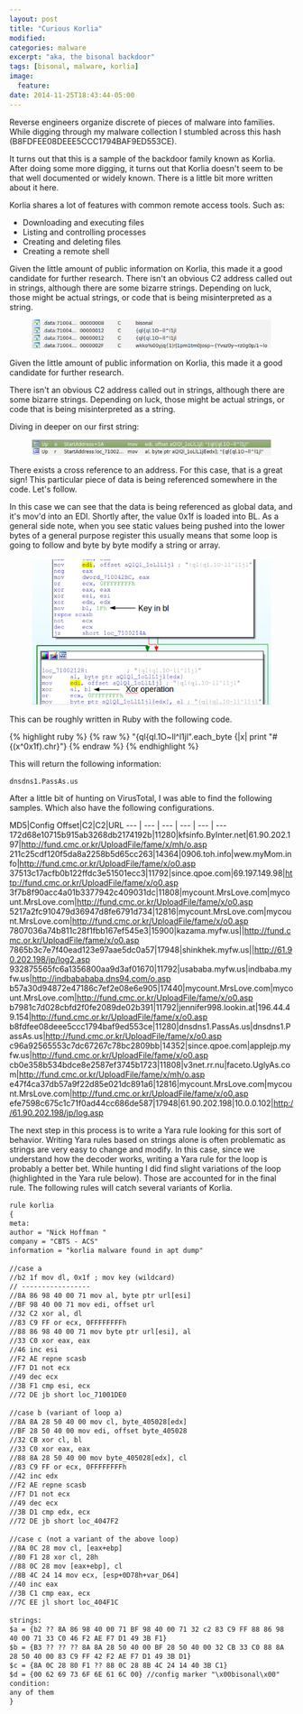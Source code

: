 ```yaml
---
layout: post
title: "Curious Korlia"
modified:
categories: malware
excerpt: "aka, the bisonal backdoor"
tags: [bisonal, malware, korlia]
image: 
  feature:  
date: 2014-11-25T18:43:44-05:00
---
```


Reverse engineers organize discrete of pieces of malware into families. While digging through my malware collection I stumbled across this hash (B8FDFEE08DEEE5CCC1794BAF9ED553CE). 

It turns out that this is a sample of the backdoor family known as Korlia. After doing some more digging, it turns out that Korlia doesn't seem to be that well documented or widely known. There is a little bit more written about it here.

Korlia shares a lot of features with common remote access tools. Such as:

* Downloading and executing files
* Listing and controlling processes
* Creating and deleting files
* Creating a remote shell

Given the little amount of public information on Korlia, this made it a good candidate for further research.
There isn't an obvious C2 address called out in strings, although there are some bizarre strings. Depending on luck, those might be actual strings, or code that is being misinterpreted as a string.
<figure>
<img src="/images/korlia_strings.png">
</figure>
Given the little amount of public information on Korlia, this made it a good candidate for further research.

There isn't an obvious C2 address called out in strings, although there are some bizarre strings. Depending on luck, those might be actual strings, or code that is being misinterpreted as a string.
 
Diving in deeper on our first string:
<figure>
<img src="/images/korlia_xref.png">
</figure>
There exists a cross reference to an address. For this case, that is a great sign! This particular piece of data is being referenced somewhere in the code. Let's follow.
 
In this case we can see that the data is being referenced as global data, and it's mov'd into an EDI. Shortly after, the value 0x1f is loaded into BL. As a general side note, when you see static values being pushed into the lower bytes of a general purpose register this usually means that some loop is going to follow and byte by byte modify a string or array.
<figure>
<img src="/images/korlia_disasm.png">
</figure>

This can be roughly written in Ruby with the following code.

{% highlight ruby %}
{% raw %}
"{ql{ql.1O~ll^l1jl".each_byte {|x| print "#{(x^0x1f).chr}"}
{% endraw %}
{% endhighlight %}

This will return the following information:

~~~
dnsdns1.PassAs.us
~~~
After a little bit of hunting on VirusTotal, I was able to find the following samples. Which also have the following configurations.

MD5|Config Offset|C2|C2|URL
--- | --- | --- | --- | --- | ---
172d68e10715b915ab3268db2174192b|11280|kfsinfo.ByInter.net|61.90.202.197|http://fund.cmc.or.kr/UploadFile/fame/x/mh/o.asp
211c25cdf120f5da8a2258b5d65cc263|14364|0906.toh.info|wew.myMom.info|http://fund.cmc.or.kr/UploadFile/fame/x/o0.asp
37513c17acfb0b122ffdc3e51501ecc3|11792|since.qpoe.com|69.197.149.98|http://fund.cmc.or.kr/UploadFile/fame/x/o0.asp
3f7b8f90acc4a01b3377942c409031dc|11808|mycount.MrsLove.com|mycount.MrsLove.com|http://fund.cmc.or.kr/UploadFile/fame/x/o0.asp
5217a2fc910479d36947d8fe6791d734|12816|mycount.MrsLove.com|mycount.MrsLove.com|http://fund.cmc.or.kr/UploadFile/fame/x/o0.asp
7807036a74b811c28f1fbb167ef545e3|15900|kazama.myfw.us||http://fund.cmc.or.kr/UploadFile/fame/x/o0.asp
7865b3c7e7f40ead123e97aae5dc0a57|17948|shinkhek.myfw.us||http://61.90.202.198/jp/log2.asp
932875565fc6a1356800aa9d3af01670|11792|usababa.myfw.us|indbaba.myfw.us|http://indbabababa.dns94.com/o.asp
b57a30d94872e47186c7ef2e08e6e905|17440|mycount.MrsLove.com|mycount.MrsLove.com|http://fund.cmc.or.kr/UploadFile/fame/x/o0.asp
b7981c7d028cbfd2f0fe2089de02b391|11792|jennifer998.lookin.at|196.44.49.154|http://fund.cmc.or.kr/UploadFile/fame/x/o0.asp
b8fdfee08deee5ccc1794baf9ed553ce|11280|dnsdns1.PassAs.us|dnsdns1.PassAs.us|http://fund.cmc.or.kr/UploadFile/fame/x/o0.asp
c96a92565553c7dc67267c78bc2809bb|14352|since.qpoe.com|applejp.myfw.us|http://fund.cmc.or.kr/UploadFile/fame/x/o0.asp
cb0e358b534bdce8e2587ef3745b1723|11808|v3net.rr.nu|faceto.UglyAs.com|http://fund.cmc.or.kr/UploadFile/fame/x/mh/o.asp
e47f4ca37db57a9f22d85e021dc891a6|12816|mycount.MrsLove.com|mycount.MrsLove.com|http://fund.cmc.or.kr/UploadFile/fame/x/o0.asp
efe7598c675c1c71f0ad44cc686de587|17948|61.90.202.198|10.0.0.102|http://61.90.202.198/jp/log.asp

The next step in this process is to write a Yara rule looking for this sort of behavior. Writing Yara rules based on strings alone is often problematic as strings are very easy to change and modify. In this case, since we understand how the decoder works, writing a Yara rule for the loop is probably a better bet. While hunting I did find slight variations of the loop (highlighted in the Yara rule below). Those are accounted for in the final rule.
The following rules will catch several variants of Korlia.

~~~ yara
rule korlia
{ 
meta:
author = "Nick Hoffman " 
company = "CBTS - ACS"
information = "korlia malware found in apt dump" 

//case a
//b2 1f mov dl, 0x1f ; mov key (wildcard) 
// ----------------- 
//8A 86 98 40 00 71 mov al, byte ptr url[esi]
//BF 98 40 00 71 mov edi, offset url 
//32 C2 xor al, dl 
//83 C9 FF or ecx, 0FFFFFFFFh 
//88 86 98 40 00 71 mov byte ptr url[esi], al 
//33 C0 xor eax, eax 
//46 inc esi 
//F2 AE repne scasb 
//F7 D1 not ecx 
//49 dec ecx 
//3B F1 cmp esi, ecx 
//72 DE jb short loc_71001DE0

//case b (variant of loop a) 
//8A 8A 28 50 40 00 mov cl, byte_405028[edx] 
//BF 28 50 40 00 mov edi, offset byte_405028 
//32 CB xor cl, bl 
//33 C0 xor eax, eax 
//88 8A 28 50 40 00 mov byte_405028[edx], cl
//83 C9 FF or ecx, 0FFFFFFFFh 
//42 inc edx 
//F2 AE repne scasb 
//F7 D1 not ecx 
//49 dec ecx 
//3B D1 cmp edx, ecx 
//72 DE jb short loc_4047F2 

//case c (not a variant of the above loop) 
//8A 0C 28 mov cl, [eax+ebp] 
//80 F1 28 xor cl, 28h 
//88 0C 28 mov [eax+ebp], cl 
//8B 4C 24 14 mov ecx, [esp+0D78h+var_D64]
//40 inc eax 
//3B C1 cmp eax, ecx 
//7C EE jl short loc_404F1C 

strings:
$a = {b2 ?? 8A 86 98 40 00 71 BF 98 40 00 71 32 c2 83 C9 FF 88 86 98 40 00 71 33 C0 46 F2 AE F7 D1 49 3B F1} 
$b = {B3 ?? ?? ?? 8A 8A 28 50 40 00 BF 28 50 40 00 32 CB 33 C0 88 8A 28 50 40 00 83 C9 FF 42 F2 AE F7 D1 49 3B D1} 
$c = {8A 0C 28 80 F1 ?? 88 0C 28 8B 4C 24 14 40 3B C1} 
$d = {00 62 69 73 6F 6E 61 6C 00} //config marker "\x00bisonal\x00"
condition:
any of them 
}
~~~
